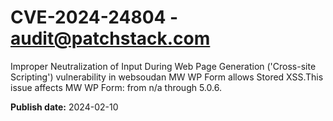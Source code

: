# CVE-2024-24804 - audit@patchstack.com

Improper Neutralization of Input During Web Page Generation ('Cross-site Scripting') vulnerability in websoudan MW WP Form allows Stored XSS.This issue affects MW WP Form: from n/a through 5.0.6.



**Publish date:** 2024-02-10
